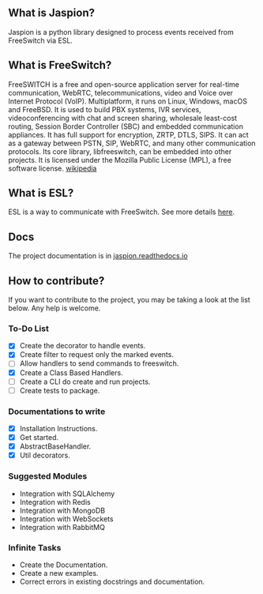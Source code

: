 ## What is Jaspion?

Jaspion is a python library designed to process events received from FreeSwitch via ESL.

## What is FreeSwitch?

FreeSWITCH is a free and open-source application server for real-time communication, WebRTC, telecommunications, video and Voice over Internet Protocol (VoIP). Multiplatform, it runs on Linux, Windows, macOS and FreeBSD. It is used to build PBX systems, IVR services, videoconferencing with chat and screen sharing, wholesale least-cost routing, Session Border Controller (SBC) and embedded communication appliances. It has full support for encryption, ZRTP, DTLS, SIPS. It can act as a gateway between PSTN, SIP, WebRTC, and many other communication protocols. Its core library, libfreeswitch, can be embedded into other projects. It is licensed under the Mozilla Public License (MPL), a free software license. [wikipedia](https://en.wikipedia.org/wiki/FreeSWITCH)

## What is ESL?

ESL is a way to communicate with FreeSwitch. See more details [here](https://freeswitch.org/confluence/display/FREESWITCH/Event+Socket+Library).

## Docs

The project documentation is in [jaspion.readthedocs.io](https://jaspion.readthedocs.io/)

## How to contribute?

If you want to contribute to the project, you may be taking a look at the list below. Any help is welcome.

### To-Do List
- [X] Create the decorator to handle events.
- [X] Create filter to request only the marked events.
- [ ] Allow handlers to send commands to freeswitch.
- [X] Create a Class Based Handlers.
- [ ] Create a CLI do create and run projects.
- [ ] Create tests to package.

### Documentations to write
- [X] Installation Instructions.
- [X] Get started.
- [X] AbstractBaseHandler.
- [X] Util decorators.

### Suggested Modules
- Integration with SQLAlchemy
- Integration with Redis
- Integration with MongoDB
- Integration with WebSockets
- Integration with RabbitMQ

### Infinite Tasks
- Create the Documentation.
- Create a new examples.
- Correct errors in existing docstrings and documentation.
